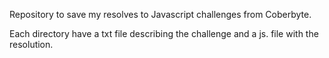 Repository to save my resolves to Javascript challenges from Coberbyte.

Each directory have a txt file describing the challenge and a js. file with the resolution.